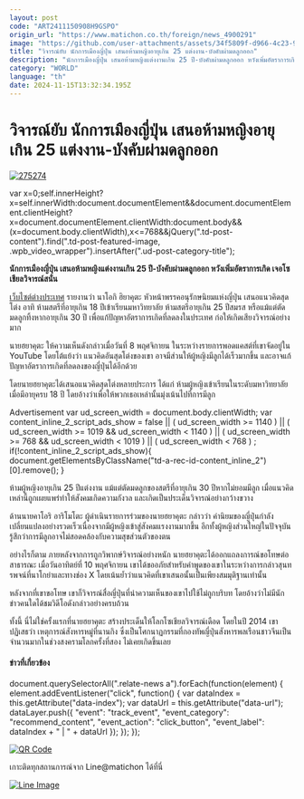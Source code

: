 ```yaml
---
layout: post
code: "ART2411150908H9GSPO"
origin_url: "https://www.matichon.co.th/foreign/news_4900291"
image: "https://github.com/user-attachments/assets/34f5809f-d966-4c23-98db-cc411e555b8b"
title: "วิจารณ์ยับ นักการเมืองญี่ปุ่น เสนอห้ามหญิงอายุเกิน 25 แต่งงาน-บังคับผ่ามดลูกออก"
description: "นักการเมืองญี่ปุ่น เสนอห้ามหญิงแต่งงานเกิน 25 ปี-บังคับผ่ามดลูกออก หวังเพิ่มอัตราการเกิด เจอโซเชียลวิจารณ์สนั่น"
category: "WORLD"
language: "th"
date: 2024-11-15T13:32:34.195Z
---
```


# วิจารณ์ยับ นักการเมืองญี่ปุ่น เสนอห้ามหญิงอายุเกิน 25 แต่งงาน-บังคับผ่ามดลูกออก

[![](https://www.matichon.co.th/wp-content/uploads/2024/11/275274.jpg "275274")](https://www.matichon.co.th/wp-content/uploads/2024/11/275274.jpg)

var x=0;self.innerHeight?x=self.innerWidth:document.documentElement&&document.documentElement.clientHeight?x=document.documentElement.clientWidth:document.body&&(x=document.body.clientWidth),x<=768&&jQuery(".td-post-content").find(".td-post-featured-image, .wpb\_video\_wrapper").insertAfter(".ud-post-category-title");

**นักการเมืองญี่ปุ่น เสนอห้ามหญิงแต่งงานเกิน 25 ปี-บังคับผ่ามดลูกออก หวังเพิ่มอัตราการเกิด เจอโซเชียลวิจารณ์สนั่น**

[เว็บไซต์ต่างประเทศ](https://mustsharenews.com/politician-japan-uterus/) รายงานว่า นาโอกิ ฮิยาคุตะ หัวหน้าพรรคอนุรักษนิยมแห่งญี่ปุ่น เสนอแนวคิดสุดโต่ง อาทิ ห้ามสตรีที่อายุเกิน 18 ปีเข้าเรียนมหาวิทยาลัย ห้ามสตรีอายุเกิน 25 ปีสมรส หรือแม้แต่ตัดมดลูกทิ้งหากอายุเกิน 30 ปี เพื่อแก้ปัญหาอัตราการเกิดที่ลดลงในประเทศ ก่อให้เกิดเสียงวิจารณ์อย่างมาก

นายฮยาคุตะ ให้ความเห็นดังกล่าวเมื่อวันที่ 8 พฤศจิกายน ในระหว่างรายการพอดแคสต์ที่เขาจัดอยู่ใน YouTube โดยโต้แย้งว่า แนวคิดอันสุดโต่งของเขา อาจมีส่วนให้ผู้หญิงมีลูกได้เร็วมากขึ้น และอาจแก้ปัญหาอัตราการเกิดที่ลดลงของญี่ปุ่นได้อีกด้วย

โดยนายฮยาคุตะได้เสนอแนวคิดสุดโต่งหลายประการ ได้แก่ ห้ามผู้หญิงเข้าเรียนในระดับมหาวิทยาลัย เมื่อมีอายุครบ 18 ปี โดยอ้างว่าเพื่อให้พวกเธอเหล่านั้นมุ่งเน้นไปที่การมีลูก

Advertisement var ud\_screen\_width = document.body.clientWidth; var content\_inline\_2\_script\_ads\_show = false || ( ud\_screen\_width >= 1140 ) || ( ud\_screen\_width >= 1019 && ud\_screen\_width < 1140 ) || ( ud\_screen\_width >= 768 && ud\_screen\_width < 1019 ) || ( ud\_screen\_width < 768 ) ; if(!content\_inline\_2\_script\_ads\_show){ document.getElementsByClassName("td-a-rec-id-content\_inline\_2")\[0\].remove(); }

ห้ามผู้หญิงอายุเกิน 25 ปีแต่งงาน แม้แต่ตัดมดลูกของสตรีที่อายุเกิน 30 ปีหากไม่ยอมมีลูก เมื่อแนวคิดเหล่านี้ถูกเผยแพร่ทำให้สังคมเกิดความกังวล และเกิดเป็นประเด็นวิจารณ์อย่างกว้างขวาง

ด้านนายคาโอริ อาริโมโตะ ผู้ดำเนินรายการร่วมของนายฮยาคุตะ กล่าวว่า ค่านิยมของญี่ปุ่นกำลังเปลี่ยนแปลงอย่างรวดเร็วเนื่องจากมีผู้หญิงเข้าสู่สังคมแรงงานมากขึ้น อีกทั้งผู้หญิงส่วนใหญ่ในปัจจุบันรู้สึกว่าการมีลูกอาจไม่สอดคล้องกับความสุขส่วนตัวของตน

อย่างไรก็ตาม ภายหลังจากการถูกวิพากษ์วิจารณ์อย่างหนัก นายฮยาคุตะได้ออกแถลงการณ์ขอโทษต่อสาธารณะ เมื่อวันอาทิตย์ที่ 10 พฤศจิกายน เขาได้ขออภัยสำหรับคำพูดของเขาในระหว่างการกล่าวสุนทรพจน์ที่นาโกย่าและทางช่อง X โดยเน้นย้ำว่าแนวคิดที่เขาเสนอนั้นเป็นเพียงสมมุติฐานเท่านั้น

หลังจากที่เขาขอโทษ เขาก็วิจารณ์สื่อญี่ปุ่นที่นำความเห็นของเขาไปใช้ไม่ถูกบริบท โดยอ้างว่าไม่มีนักข่าวคนใดได้ชมวิดีโอดังกล่าวอย่างครบถ้วน

ทั้งนี้ นี่ไม่ใช่ครั้งแรกที่นายฮยาคุตะ สร้างประเด็นให้โลกโซเชียลวิจารณ์เดือด โดยในปี 2014 เขาปฏิเสธว่า เหตุการณ์สังหารหมู่ที่นานกิง ซึ่งเป็นโศกนาฏกรรมที่กองทัพญี่ปุ่นสังหารพลเรือนชาวจีนเป็นจำนวนมากในช่วงสงครามโลกครั้งที่สอง ไม่เคยเกิดขึ้นเลย

#### ข่าวที่เกี่ยวข้อง

document.querySelectorAll(".relate-news a").forEach(function(element) { element.addEventListener("click", function() { var dataIndex = this.getAttribute("data-index"); var dataUrl = this.getAttribute("data-url"); dataLayer.push({ "event": "track\_event", "event\_category": "recommend\_content", "event\_action": "click\_button", "event\_label": dataIndex + " | " + dataUrl }); }); });

[![QR Code](https://www.matichon.co.th/wp-content/uploads/2023/07/wob1371z.jpg)](https://lin.ee/ht0nDxX)

เกาะติดทุกสถานการณ์จาก Line@matichon ได้ที่นี่

[![Line Image](https://www.matichon.co.th/wp-content/uploads/2023/07/th.png)](https://lin.ee/ht0nDxX)
